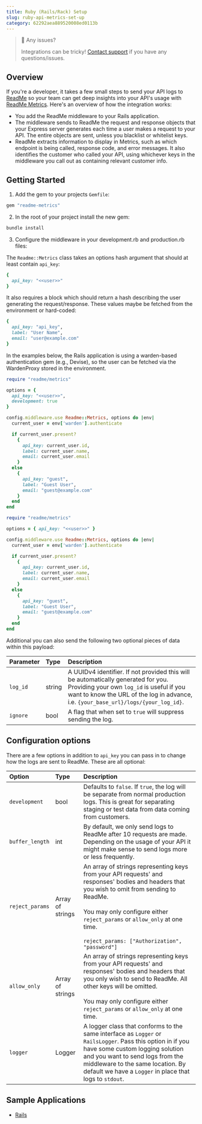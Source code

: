 ```yaml
---
title: Ruby (Rails/Rack) Setup
slug: ruby-api-metrics-set-up
category: 62292aea889520008ed0113b
---
```


> 🚧 Any issues?
>
> Integrations can be tricky! [Contact support](https://docs.readme.com/guides/docs/contact-support) if you have any questions/issues.

## Overview

If you're a developer, it takes a few small steps to send your API logs to [ReadMe](http://readme.com/) so your team can get deep insights into your API's usage with [ReadMe Metrics](https://readme.com/metrics). Here's an overview of how the integration works:

<!-- TODO: we should rename these options! -->
<!--alex ignore blacklist whitelist-->

- You add the ReadMe middleware to your Rails application.
- The middleware sends to ReadMe the request and response objects that your Express server generates each time a user makes a request to your API. The entire objects are sent, unless you blacklist or whitelist keys.
- ReadMe extracts information to display in Metrics, such as which endpoint is being called, response code, and error messages. It also identifies the customer who called your API, using whichever keys in the middleware you call out as containing relevant customer info.

## Getting Started

1. Add the gem to your projects `Gemfile`:

```ruby
gem "readme-metrics"
```

2. In the root of your project install the new gem:

```bash
bundle install
```

3. Configure the middleware in your development.rb and production.rb files:

The `Readme::Metrics` class takes an options hash argument that should at least contain `api_key`:

```ruby
{
  api_key: "<<user>>"
}
```

It also requires a block which should return a hash describing the user generating the request/response. These values maybe be fetched from the environment or hard-coded:

```ruby
{
  api_key: "api_key",
  label: "User Name",
  email: "user@example.com"
}
```

In the examples below, the Rails application is using a warden-based authentication gem (e.g., Devise), so the user can be fetched via the WardenProxy stored in the environment.

```ruby config/environments/development.rb
require "readme/metrics"

options = {
  api_key: "<<user>>",
  development: true
}

config.middleware.use Readme::Metrics, options do |env|
  current_user = env['warden'].authenticate

  if current_user.present?
    {
      api_key: current_user.id,
      label: current_user.name,
      email: current_user.email
    }
  else
    {
      api_key: "guest",
      label: "Guest User",
      email: "guest@example.com"
    }
  end
end
```

```ruby config/environments/production.rb
require "readme/metrics"

options = { api_key: "<<user>>" }

config.middleware.use Readme::Metrics, options do |env|
  current_user = env['warden'].authenticate

  if current_user.present?
    {
      api_key: current_user.id,
      label: current_user.name,
      email: current_user.email
    }
  else
    {
      api_key: "guest",
      label: "Guest User",
      email: "guest@example.com"
    }
  end
end
```

Additional you can also send the following two optional pieces of data within this payload:

<!-- prettier-ignore-start -->
| Parameter | Type | Description |
| :--- | :--- | :--- |
| `log_id` | string | A UUIDv4 identifier. If not provided this will be automatically generated for you. Providing your own `log_id` is useful if you want to know the URL of the log in advance, i.e. `{your_base_url}/logs/{your_log_id}`. |
| `ignore` | bool | A flag that when set to `true` will suppress sending the log. |
<!-- prettier-ignore-end -->

## Configuration options

There are a few options in addition to `api_key` you can pass in to change how the logs are sent to ReadMe. These are all optional:

<!-- prettier-ignore-start -->
| Option | Type | Description |
| :--- | :--- | :--- |
| `development` | bool | Defaults to `false`. If `true`, the log will be separate from normal production logs. This is great for separating staging or test data from data coming from customers. |
| `buffer_length` | int | By default, we only send logs to ReadMe after 10 requests are made. Depending on the usage of your API it might make sense to send logs more or less frequently. |
| `reject_params` | Array of strings | An array of strings representing keys from your API requests' and responses' bodies and headers that you wish to omit from sending to ReadMe.<br /><br />You may only configure either `reject_params` or `allow_only` at one time.<br /><br />`reject_params: ["Authorization", "password"]` |
| `allow_only` | Array of strings | An array of strings representing keys from your API requests' and responses' bodies and headers that you only wish to send to ReadMe. All other keys will be omitted.<br /><br />You may only configure either `reject_params` or `allow_only` at one time. |
| `logger` | Logger | A logger class that conforms to the same interface as `Logger` or `RailsLogger`. Pass this option in if you have some custom logging solution and you want to send logs from the middleware to the same location. By default we have a `Logger` in place that logs to `stdout`. |
<!-- prettier-ignore-end -->

## Sample Applications

- [Rails](https://github.com/readmeio/metrics-sdks/tree/main/packages/ruby/examples/metrics-rails)
